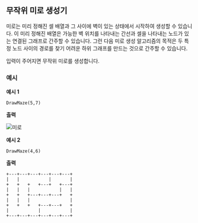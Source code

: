 ## 무작위 미로 생성기

미로는 미리 정해진 셀 배열과 그 사이에 벽이 있는 상태에서 시작하여 생성할 수 있습니다. 이 미리 정해진 배열은 가능한 벽 위치를 나타내는 간선과 셀을 나타내는 노드가 있는 연결된 그래프로 간주할 수 있습니다. 그런 다음 미로 생성 알고리즘의 목적은 두 특정 노드 사이의 경로를 찾기 어려운 하위 그래프를 만드는 것으로 간주할 수 있습니다.

입력이 주어지면 무작위 미로를 생성합니다.

### 예시

**예시 1**

```text
DrawMaze(5,7)
```

**출력**

<p align="left">
  <img src="../../assets/maze.png" alt="미로">
</p>

**예시 2**

```text
DrawMaze(4,6)
```

**출력**

```text
+---+---+---+---+---+---+
|   |           |       |
+   +   +   +---+   +---+
|   |   |           |   |
+   +   +---+---+---+   +
|   |   |               |
+   +   +   +---+---+   +
|           |           |
+---+---+---+---+---+---+
```
